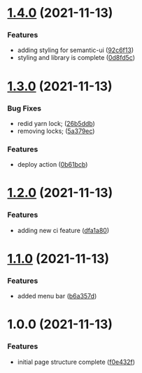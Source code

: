 # [1.4.0](https://github.com/KavinJey/skynet-prelude/compare/v1.3.0...v1.4.0) (2021-11-13)


### Features

* adding styling for semantic-ui ([92c6f13](https://github.com/KavinJey/skynet-prelude/commit/92c6f13a647cfe165681b4c7accad2d17dadcd0b))
* styling and library is complete ([0d8fd5c](https://github.com/KavinJey/skynet-prelude/commit/0d8fd5c8985517b86445ec4244582133dbab104c))

# [1.3.0](https://github.com/KavinJey/skynet-prelude/compare/v1.2.0...v1.3.0) (2021-11-13)


### Bug Fixes

* redid yarn lock; ([26b5ddb](https://github.com/KavinJey/skynet-prelude/commit/26b5ddbbcfdcdac309c87636f0673fb017e6b1d6))
* removing locks; ([5a379ec](https://github.com/KavinJey/skynet-prelude/commit/5a379ec04c2c971b435d06ca161742e8f5fb91b5))


### Features

* deploy action ([0b61bcb](https://github.com/KavinJey/skynet-prelude/commit/0b61bcbdc1402b1e1550c170a5d27df5a2371398))

# [1.2.0](https://github.com/KavinJey/skynet-prelude/compare/v1.1.0...v1.2.0) (2021-11-13)


### Features

* adding new ci feature ([dfa1a80](https://github.com/KavinJey/skynet-prelude/commit/dfa1a806b12a21fdec084fdf39212aef73513dfc))

# [1.1.0](https://github.com/KavinJey/skynet-prelude/compare/v1.0.0...v1.1.0) (2021-11-13)


### Features

* added menu bar ([b6a357d](https://github.com/KavinJey/skynet-prelude/commit/b6a357d588642de5a26596e7d11581c395374277))

# 1.0.0 (2021-11-13)


### Features

* initial page structure complete ([f0e432f](https://github.com/KavinJey/skynet-prelude/commit/f0e432f41c4f35afc191eb68dffb6862be83c873))

